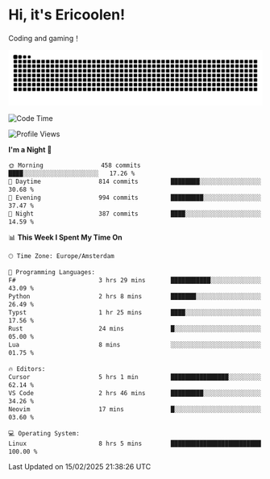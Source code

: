# Hi, it's Ericoolen!
Coding and gaming！

<picture>
  <source media="(prefers-color-scheme: dark)" srcset="https://raw.githubusercontent.com/Eric-Song-Nop/Eric-Song-Nop/output/github-contribution-grid-snake-dark.svg">
  <source media="(prefers-color-scheme: light)" srcset="https://raw.githubusercontent.com/Eric-Song-Nop/Eric-Song-Nop/output/github-contribution-grid-snake.svg">
  <img alt="github contribution grid snake animation" src="https://raw.githubusercontent.com/Eric-Song-Nop/Eric-Song-Nop/output/github-contribution-grid-snake.svg">
</picture>

<!--START_SECTION:waka-->
![Code Time](http://img.shields.io/badge/Code%20Time-1%2C775%20hrs%209%20mins-blue)

![Profile Views](http://img.shields.io/badge/Profile%20Views-8-blue)

**I'm a Night 🦉** 

```text
🌞 Morning                458 commits         ████░░░░░░░░░░░░░░░░░░░░░   17.26 % 
🌆 Daytime                814 commits         ████████░░░░░░░░░░░░░░░░░   30.68 % 
🌃 Evening                994 commits         █████████░░░░░░░░░░░░░░░░   37.47 % 
🌙 Night                  387 commits         ████░░░░░░░░░░░░░░░░░░░░░   14.59 % 
```


📊 **This Week I Spent My Time On** 

```text
🕑︎ Time Zone: Europe/Amsterdam

💬 Programming Languages: 
F#                       3 hrs 29 mins       ███████████░░░░░░░░░░░░░░   43.09 % 
Python                   2 hrs 8 mins        ███████░░░░░░░░░░░░░░░░░░   26.49 % 
Typst                    1 hr 25 mins        ████░░░░░░░░░░░░░░░░░░░░░   17.56 % 
Rust                     24 mins             █░░░░░░░░░░░░░░░░░░░░░░░░   05.00 % 
Lua                      8 mins              ░░░░░░░░░░░░░░░░░░░░░░░░░   01.75 % 

🔥 Editors: 
Cursor                   5 hrs 1 min         ████████████████░░░░░░░░░   62.14 % 
VS Code                  2 hrs 46 mins       █████████░░░░░░░░░░░░░░░░   34.26 % 
Neovim                   17 mins             █░░░░░░░░░░░░░░░░░░░░░░░░   03.60 % 

💻 Operating System: 
Linux                    8 hrs 5 mins        █████████████████████████   100.00 % 
```


 Last Updated on 15/02/2025 21:38:26 UTC
<!--END_SECTION:waka-->
